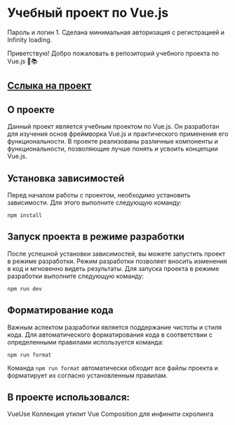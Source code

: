 # Учебный проект по Vue.js

Пароль и логин 1. Сделана минимальная авторизация с регистрацией и Infinity loading.

Приветствую! Добро пожаловать в репозиторий учебного проекта по Vue.js 🌟📚
## [Сслыка на проект](https://justdoingl.github.io/vue)

## О проекте

Данный проект является учебным проектом по Vue.js. Он разработан для изучения основ фреймворка Vue.js и практического применения его функциональности. В проекте реализованы различные компоненты и функциональности, позволяющие лучше понять и усвоить концепции Vue.js.

## Установка зависимостей

Перед началом работы с проектом, необходимо установить зависимости. Для этого выполните следующую команду:

```
npm install
```

## Запуск проекта в режиме разработки

После успешной установки зависимостей, вы можете запустить проект в режиме разработки. Режим разработки позволяет вносить изменения в код и мгновенно видеть результаты. Для запуска проекта в режиме разработки выполните следующую команду:

```
npm run dev
```

## Форматирование кода

Важным аспектом разработки является поддержание чистоты и стиля кода. Для автоматического форматирования кода в соответствии с определенными правилами используется команда:

```
npm run format
```

Команда `npm run format` автоматически обходит все файлы проекта и форматирует их согласно установленным правилам.

## В проекте использовался:
VueUse
Коллекция утилит Vue Composition для инфинити скролинга